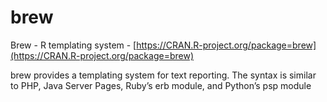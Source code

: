 # brew
Brew - R templating system - [https://CRAN.R-project.org/package=brew](https://CRAN.R-project.org/package=brew)

brew provides a templating system for text reporting. The syntax is similar to PHP, Java Server Pages, Ruby’s erb module, and Python’s psp module
